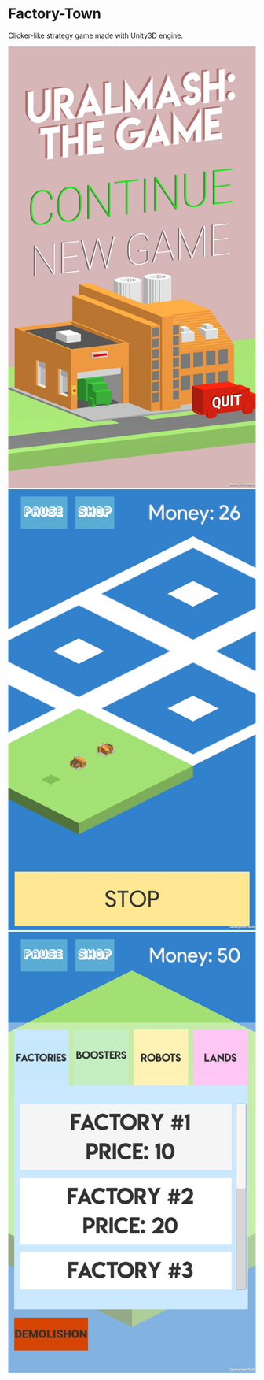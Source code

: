 # Factory-Town
 Clicker-like strategy game made with Unity3D engine.
 
 ![Real and VR](https://github.com/NikitaMochalov/Media-for-Readme/blob/main/Screenshots/FactoryTown/Screenshot_20210713-031920.jpg "Menu")
 ![Real and VR](https://github.com/NikitaMochalov/Media-for-Readme/blob/main/Screenshots/FactoryTown/Screenshot_20210713-032136.jpg "Game")
 ![Real and VR](https://github.com/NikitaMochalov/Media-for-Readme/blob/main/Screenshots/FactoryTown/Screenshot_20210713-031941.jpg "Shop")
 
 
